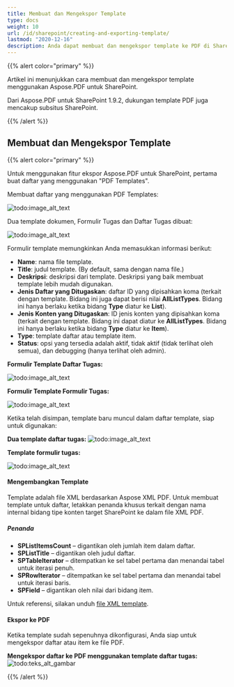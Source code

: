 ```yaml
---
title: Membuat dan Mengekspor Template
type: docs
weight: 10
url: /id/sharepoint/creating-and-exporting-template/
lastmod: "2020-12-16"
description: Anda dapat membuat dan mengekspor template ke PDF di SharePoint menggunakan PDF SharePoint API.
---
```


{{% alert color="primary" %}}

Artikel ini menunjukkan cara membuat dan mengekspor template menggunakan Aspose.PDF untuk SharePoint.

Dari Aspose.PDF untuk SharePoint 1.9.2, dukungan template PDF juga mencakup subsitus SharePoint.

{{% /alert %}}

## **Membuat dan Mengekspor Template**
{{% alert color="primary" %}}

Untuk menggunakan fitur ekspor Aspose.PDF untuk SharePoint, pertama buat daftar yang menggunakan "PDF Templates".

Membuat daftar yang menggunakan PDF Templates:

![todo:image_alt_text](creating-and-exporting-template_1.png)

Dua template dokumen, Formulir Tugas dan Daftar Tugas dibuat:

![todo:image_alt_text](creating-and-exporting-template_2.png)

Formulir template memungkinkan Anda memasukkan informasi berikut:

- **Name**: nama file template.
- **Title**: judul template.
 (By default, sama dengan nama file.)
- **Deskripsi**: deskripsi dari template. Deskripsi yang baik membuat template lebih mudah digunakan.
- **Jenis Daftar yang Ditugaskan**: daftar ID yang dipisahkan koma (terkait dengan template. Bidang ini juga dapat berisi nilai **AllListTypes**. Bidang ini hanya berlaku ketika bidang **Type** diatur ke **List**).
- **Jenis Konten yang Ditugaskan**: ID jenis konten yang dipisahkan koma (terkait dengan template. Bidang ini dapat diatur ke **AllListTypes**. Bidang ini hanya berlaku ketika bidang **Type** diatur ke **Item**).
- **Type**: template daftar atau template item.
- **Status**: opsi yang tersedia adalah aktif, tidak aktif (tidak terlihat oleh semua), dan debugging (hanya terlihat oleh admin).

**Formulir Template Daftar Tugas:**

![todo:image_alt_text](creating-and-exporting-template_3.png)

**Formulir Template Formulir Tugas:**

![todo:image_alt_text](creating-and-exporting-template_4.png)

Ketika telah disimpan, template baru muncul dalam daftar template, siap untuk digunakan:

**Dua template daftar tugas:**
![todo:image_alt_text](creating-and-exporting-template_5.png)

**Template formulir tugas:**

![todo:image_alt_text](creating-and-exporting-template_6.png)

#### **Mengembangkan Template**
Template adalah file XML berdasarkan Aspose XML PDF. Untuk membuat template untuk daftar, letakkan penanda khusus terkait dengan nama internal bidang tipe konten target SharePoint ke dalam file XML PDF.
##### **Penanda**
- **SPListItemsCount** – digantikan oleh jumlah item dalam daftar.
- **SPListTitle** – digantikan oleh judul daftar.
- **SPTableIterator** – ditempatkan ke sel tabel pertama dan menandai tabel untuk iterasi penuh.
- **SPRowIterator** – ditempatkan ke sel tabel pertama dan menandai tabel untuk iterasi baris.
- **SPField** – digantikan oleh nilai dari bidang item.

Untuk referensi, silakan unduh [file XML template](attachments/8421394/8618082.zip).
#### **Ekspor ke PDF**
Ketika template sudah sepenuhnya dikonfigurasi, Anda siap untuk mengekspor daftar atau item ke file PDF.

**Mengekspor daftar ke PDF menggunakan template daftar tugas:**
![todo:teks_alt_gambar](creating-and-exporting-template_7.png)

{{% /alert %}}